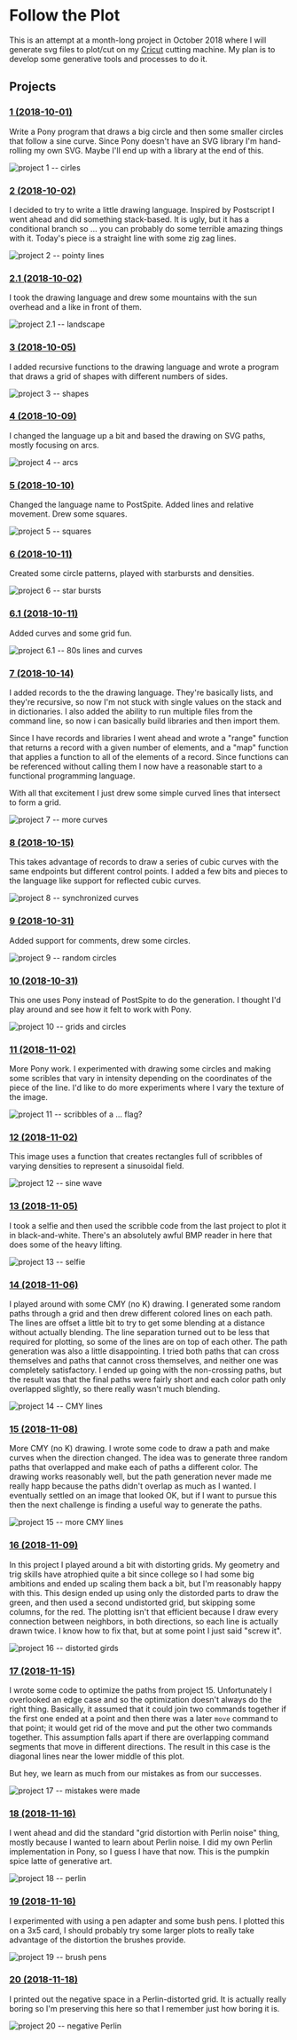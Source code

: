 # Follow the Plot

This is an attempt at a month-long project in October 2018 where I
will generate svg files to plot/cut on
my [Cricut](https://home.cricut.com/) cutting machine. My plan is to
develop some generative tools and processes to do it.

## Projects

### [1 (2018-10-01)](1)

Write a Pony program that draws a big circle and then some smaller
circles that follow a sine curve. Since Pony doesn't have an SVG
library I'm hand-rolling my own SVG. Maybe I'll end up with a library
at the end of this.

![project 1 -- cirles](https://pbs.twimg.com/media/DodITmdUYAEIEOJ.jpg)

### [2 (2018-10-02)](2)

I decided to try to write a little drawing language. Inspired by
Postscript I went ahead and did something stack-based. It is ugly, but
it has a conditional branch so ... you can probably do some terrible
amazing things with it. Today's piece is a straight line with some zig
zag lines.

![project 2 -- pointy lines](https://pbs.twimg.com/media/DoiQ5QkV4AAxmod.jpg)

### [2.1 (2018-10-02)](2.1)

I took the drawing language and drew some mountains with the sun
overhead and a like in front of them.

![project 2.1 -- landscape](https://pbs.twimg.com/media/DonsrULWwAA5hLB.jpg)

### [3 (2018-10-05)](3)

I added recursive functions to the drawing language and wrote a
program that draws a grid of shapes with different numbers of sides.

![project 3 -- shapes](https://pbs.twimg.com/media/DoxKVfCVsAAlntf.jpg)

### [4 (2018-10-09)](4)

I changed the language up a bit and based the drawing on SVG paths,
mostly focusing on arcs.

![project 4 -- arcs](https://pbs.twimg.com/media/DpGjsshU4AACgIr.jpg)

### [5 (2018-10-10)](5)

Changed the language name to PostSpite. Added lines and relative
movement. Drew some squares.

![project 5 -- squares](https://pbs.twimg.com/media/DpLrCTVWkAApqas.jpg)

### [6 (2018-10-11)](6)

Created some circle patterns, played with starbursts and densities.

![project 6 -- star bursts](https://pbs.twimg.com/media/DpPM_sbU8AAGqia.jpg)

### [6.1 (2018-10-11)](6.1)

Added curves and some grid fun.

![project 6.1 -- 80s lines and curves](https://pbs.twimg.com/media/DpQaxE4XcAE9n8d.jpg)

### [7 (2018-10-14)](7)

I added records to the the drawing language. They're basically lists,
and they're recursive, so now I'm not stuck with single values on the
stack and in dictionaries. I also added the ability to run multiple
files from the command line, so now i can basically build libraries
and then import them.

Since I have records and libraries I went ahead and wrote a "range"
function that returns a record with a given number of elements, and a
"map" function that applies a function to all of the elements of a
record. Since functions can be referenced without calling them I now
have a reasonable start to a functional programming language.

With all that excitement I just drew some simple curved lines that
intersect to form a grid.

![project 7 -- more curves](https://pbs.twimg.com/media/DpfDqqpVsAAOana.jpg)

### [8 (2018-10-15)](8)

This takes advantage of records to draw a series of cubic curves with
the same endpoints but different control points. I added a few bits
and pieces to the language like support for reflected cubic curves.

![project 8 -- synchronized curves](https://pbs.twimg.com/media/DpkBW7WUwAATya0.jpg)

### [9 (2018-10-31)](9)

Added support for comments, drew some circles.

![project 9 -- random circles](https://pbs.twimg.com/media/Dq3Q3KiWwAIafxn.jpg)

### [10 (2018-10-31)](10)

This one uses Pony instead of PostSpite to do the generation. I
thought I'd play around and see how it felt to work with Pony.

![project 10 -- grids and circles](https://pbs.twimg.com/media/Dq3RRKrX4AAzn7Y.jpg)

### [11 (2018-11-02)](11)

More Pony work. I experimented with drawing some circles and making
some scribles that vary in intensity depending on the coordinates of
the piece of the line. I'd like to do more experiments where I vary
the texture of the image.

![project 11 -- scribbles of a ... flag?](https://pbs.twimg.com/media/DrBwxZjVYAA_Hst.jpg)

### [12 (2018-11-02)](12)

This image uses a function that creates rectangles full of scribbles
of varying densities to represent a sinusoidal field.

![project 12 -- sine wave](https://pbs.twimg.com/media/DrFxAoXV4AAW5Db.jpg)

### [13 (2018-11-05)](13)

I took a selfie and then used the scribble code from the last project
to plot it in black-and-white. There's an absolutely awful BMP reader
in here that does some of the heavy lifting.

![project 13 -- selfie](https://pbs.twimg.com/media/DrQYPOEU0AA8I6g.jpg)

### [14 (2018-11-06)](14)

I played around with some CMY (no K) drawing. I generated some random
paths through a grid and then drew different colored lines on each
path. The lines are offset a little bit to try to get some blending at
a distance without actually blending. The line separation turned out
to be less that required for plotting, so some of the lines are on top
of each other. The path generation was also a little disappointing. I
tried both paths that can cross themselves and paths that cannot cross
themselves, and neither one was completely satisfactory. I ended up
going with the non-crossing paths, but the result was that the final
paths were fairly short and each color path only overlapped slightly,
so there really wasn't much blending.

![project 14 -- CMY lines](https://pbs.twimg.com/media/DrWvit5UcAAWL76.jpg)

### [15 (2018-11-08)](15)

More CMY (no K) drawing. I wrote some code to draw a path and make
curves when the direction changed. The idea was to generate three
random paths that overlapped and make each of paths a different
color. The drawing works reasonably well, but the path generation
never made me really happ because the paths didn't overlap as much as
I wanted. I eventually settled on an image that looked OK, but if I
want to pursue this then the next challenge is finding a useful way to
generate the paths.

![project 15 -- more CMY lines](https://pbs.twimg.com/media/DrhCP5jU8AECx68.jpg)

### [16 (2018-11-09)](16)

In this project I played around a bit with distorting grids. My
geometry and trig skills have atrophied quite a bit since college so I
had some big ambitions and ended up scaling them back a bit, but I'm
reasonably happy with this. This design ended up using only the
distorded parts to draw the green, and then used a second undistorted
grid, but skipping some columns, for the red. The plotting isn't that
efficient because I draw every connection between neighbors, in both
directions, so each line is actually drawn twice. I know how to fix
that, but at some point I just said "screw it".

![project 16 -- distorted girds](https://pbs.twimg.com/media/DrpS0SMVAAE1M58.jpg)

### [17 (2018-11-15)](17)

I wrote some code to optimize the paths from project 15. Unfortunately
I overlooked an edge case and so the optimization doesn't always do
the right thing. Basically, it assumed that it could join two commands
together if the first one ended at a point and then there was a later
`move` command to that point; it would get rid of the move and put the
other two commands together. This assumption falls apart if there are
overlapping command segments that move in different directions. The
result in this case is the diagonal lines near the lower middle of
this plot.

But hey, we learn as much from our mistakes as from our successes.

![project 17 -- mistakes were made](https://pbs.twimg.com/media/DsFABnfVAAAk0ai.jpg)

### [18 (2018-11-16)](18)

I went ahead and did the standard "grid distortion with Perlin noise"
thing, mostly because I wanted to learn about Perlin noise. I did my
own Perlin implementation in Pony, so I guess I have that now. This is
the pumpkin spice latte of generative art.

![project 18 -- perlin](https://pbs.twimg.com/media/DsI_HFtU8AUL-Vf.jpg)

### [19 (2018-11-16)](19)

I experimented with using a pen adapter and some bush pens. I plotted
this on a 3x5 card, I should probably try some larger plots to really
take advantage of the distortion the brushes provide.

![project 19 -- brush pens](https://pbs.twimg.com/media/DsKQPoFVYAA2quD.jpg)

### [20 (2018-11-18)](20)

I printed out the negative space in a Perlin-distorted grid. It is
actually really boring so I'm preserving this here so that I remember
just how boring it is.

![project 20 -- negative Perlin](https://pbs.twimg.com/media/DsUJ5iTUcAAPLQA.jpg)

